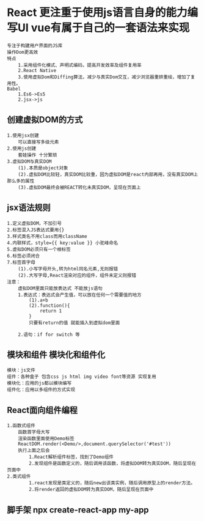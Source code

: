# React 更注重于使用js语言自身的能力编写UI vue有属于自己的一套语法来实现
    专注于构建用户界面的JS库 
    操作Dom更高效
    特点
        1.采用组件化模式、声明式编码，提高开发效率及组件复用率
        2.React Native
        3.使用虚拟Dom和Diffing算法，减少与真实Dom交互，减少浏览器重排重绘，增加了复用性。
    Babel
        1.Es6->Es5
        2.jsx->js
## 创建虚拟DOM的方式
    1.使用jsx创建
        可以直接写多级元素
    2.使用js创建
        套娃操作 十分繁琐
    3.虚拟DOM与真实DOM
        (1).本质是object对象
        (2).虚拟DOM比较轻，真实DOM比较重，因为虚拟DOM是react内部再用，没有真实DOM上那么多的属性
        (3).虚拟DOM最终会被REACT转化未真实DOM，呈现在页面上

## jsx语法规则
    1.定义虚拟DOM，不加引号
    2.标签混入JS表达式要用{}
    3.样式类名不用class而用className 
    4.内联样式，style={{ key:value }} 小驼峰命名
    5.虚拟DOM必须只有一个根标签
    6.标签必须闭合
    7.标签首字母
        (1).小写字母开头,转为html同名元素,无则报错
        (2).大写字母,React渲染对应的组件，组件未定义则报错
    注意：
        虚拟DOM里面只能放表达式 不能放js语句
        1.表达式：表达式会产生值，可以放在任何一个需要值的地方
            (1).a+b
            (2).function(){
                return 1
            }
            只要有return的值 就能插入到虚拟dom里面
            
        2.语句：if for switch 等

## 模块和组件 模块化和组件化
    模块：js文件
    组件：各种盒子 包含css js html img video font等资源 实现复用
    模块化：应用的js都以模块编写
    组件化：应用以多组件的方式实现

## React面向组件编程
    1.函数式组件
        函数首字母大写
        渲染函数里面使用Demo标签
        ReactDOM.render(<Demo/>,document.querySelector('#test'))
        执行上面之后会
            1.React解析组件标签，找到了Demo组件
            2.发现组件是函数定义的，随后调用该函数，将虚拟DOM转为真实DOM，随后呈现在页面中
    2.类式组件
            1.react发现是类定义的，随后new出该类实例，随后调用原型上的render方法。
            2.将render返回的虚拟DOM转为真实DOM，随后呈现在页面中
## 脚手架 npx create-react-app my-app
